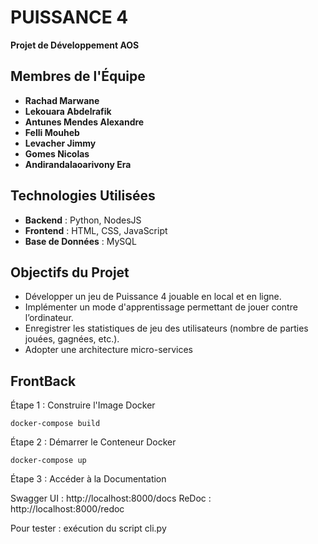 
# **PUISSANCE 4**  
**Projet de Développement AOS**

## **Membres de l'Équipe**
- **Rachad Marwane**  
- **Lekouara Abdelrafik**  
- **Antunes Mendes Alexandre**  
- **Felli Mouheb**  
- **Levacher Jimmy**  
- **Gomes Nicolas**  
- **Andirandalaoarivony Era**  

## **Technologies Utilisées**
- **Backend** : Python, NodesJS
- **Frontend** : HTML, CSS, JavaScript
- **Base de Données** : MySQL

## **Objectifs du Projet**
- Développer un jeu de Puissance 4 jouable en local et en ligne.
- Implémenter un mode d'apprentissage permettant de jouer contre l’ordinateur.
- Enregistrer les statistiques de jeu des utilisateurs (nombre de parties jouées, gagnées, etc.).
- Adopter une architecture micro-services

## **FrontBack**

Étape 1 : Construire l'Image Docker
```
docker-compose build
```
Étape 2 : Démarrer le Conteneur Docker
```
docker-compose up
```
Étape 3 : Accéder à la Documentation

Swagger UI : http://localhost:8000/docs
ReDoc : http://localhost:8000/redoc

Pour tester : exécution du script cli.py